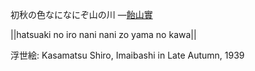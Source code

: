 初秋の色なになにぞ山の川
—[飴山實](https://ja.wikipedia.org/wiki/飴山實)

||hatsuaki no iro nani nani zo yama no kawa||

浮世絵: Kasamatsu Shiro, Imaibashi in Late Autumn, 1939